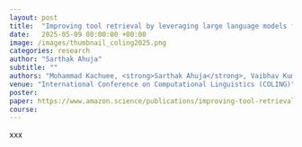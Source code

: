 ```yaml
---
layout: post
title:  "Improving tool retrieval by leveraging large language models for query generation"
date:   2025-05-09 00:00:00 +00:00
image: /images/thumbnail_coling2025.png
categories: research
author: "Sarthak Ahuja"
subtitle: ""
authors: "Mohammad Kachuee, <strong>Sarthak Ahuja</strong>, Vaibhav Kumar, Puyang Xu, Derek Liu"
venue: "International Conference on Computational Linguistics (COLING)"
poster: 
paper: https://www.amazon.science/publications/improving-tool-retrieval-by-leveraging-large-language-models-for-query-generation
course: 
---
```

xxx
